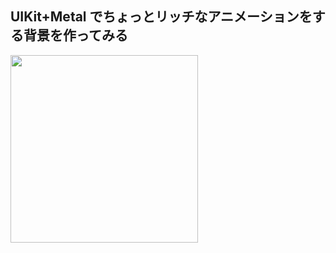 ## UIKit+Metal でちょっとリッチなアニメーションをする背景を作ってみる
<img src="https://raw.github.com/wiki/tamai999/ShaderArtView/demo.gif" width="300">
